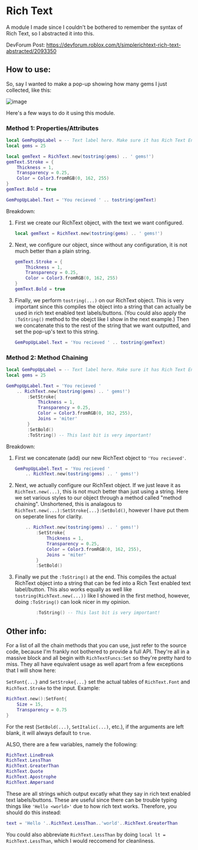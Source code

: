 # Rich Text

A module I made since I couldn't be bothered to remember the syntax of Rich Text, so I abstracted it into this.

DevForum Post: https://devforum.roblox.com/t/simplerichtext-rich-text-abstracted/2093350

## How to use:

So, say I wanted to make a pop-up showing how many gems I just collected, like this:

![image](https://user-images.githubusercontent.com/95715385/210150938-95ac2564-62f0-46e8-b0a4-d077b3cc7c29.png)

Here's a few ways to do it using this module.


### Method 1: Properties/Attributes

```lua
local GemPopUpLabel = -- Text label here. Make sure it has Rich Text Enabled!
local gems = 25

local gemText = RichText.new(tostring(gems) .. ' gems!')
gemText.Stroke = {
    Thickness = 1,
    Transparency = 0.25,
    Color = Color3.fromRGB(0, 162, 255)
}
gemText.Bold = true

GemPopUpLabel.Text = 'You recieved ' .. tostring(gemText)
```
Breakdown:

1.  First we create our RichText object, with the text we want configured.
    ```lua
    local gemText = RichText.new(tostring(gems) .. ' gems!')
    ```

2.  Next, we configure our object, since without any configuration, it is not much better than a plain string.
    ```lua
    gemText.Stroke = {
        Thickness = 1,
        Transparency = 0.25,
        Color = Color3.fromRGB(0, 162, 255)
    }
    gemText.Bold = true
    ```
3.  Finally, we perform `tostring(...)` on our RichText object. This is very important since this compiles the object into a string that can actually be used in rich text enabled text labels/buttons. (You could also apply the `:ToString()` method to the obejct like I show in the next example.) Then we concatenate this to the rest of the string that we want outputted, and set the pop-up's text to this string.
    ```lua
    GemPopUpLabel.Text = 'You recieved ' .. tostring(gemText)
    ```

### Method 2: Method Chaining

```lua
local GemPopUpLabel = -- Text label here. Make sure it has Rich Text Enabled!
local gems = 25

GemPopUpLabel.Text = 'You recieved '
    .. RichText.new(tostring(gems) .. ' gems!')
        :SetStroke{
            Thickness = 1,
            Transparency = 0.25,
            Color = Color3.fromRGB(0, 162, 255),
            Joins = 'miter'
        }
        :SetBold()
        :ToString() -- This last bit is very important!
```

Breakdown:

1.  First we concatenate (add) our new RichText object to `'You recieved'`.
    ```lua
    GemPopUpLabel.Text = 'You recieved '
        .. RichText.new(tostring(gems) .. ' gems!')
    ```

2.  Next, we actually configure our RichText object. If we just leave it as `RichText.new(...)`, this is not much better than just using a string. Here we set various styles to our object through a method called "method chaining". Unshortened, this is analagous to `RichText.new(...):SetStroke{...}:SetBold()`, however I have put them on seperate lines for clarity.
    ```lua
        .. RichText.new(tostring(gems) .. ' gems!')
            :SetStroke{
                Thickness = 1,
                Transparency = 0.25,
                Color = Color3.fromRGB(0, 162, 255),
                Joins = 'miter'
            }
            :SetBold()
    ```

3.  Finally we put the `:ToString()` at the end. This compiles the actual RichText object into a string that can be fed into a Rich Text enabled text label/button. This also works equally as well like `tostring(RichText.new(...))` like I showed in the first method, however, doing `:ToString()` can look nicer in my opinion.
    ```lua 
            :ToString() -- This last bit is very important!
    ```

## Other info:

For a list of all the chain methods that you can use, just refer to the source code, because I'm frankly not bothered to provide a full API. They're all in a massive block and all begin with `RichTextFuncs:Set` so they're pretty hard to miss. They all have equivalent usage as well apart from a few exceptions that I will show here:

`SetFont{...}` and `SetStroke{...}` set the actual tables of `RichText.Font` and `RichText.Stroke` to the input. Example:
```lua
RichText.new():SetFont{
    Size = 15,
    Transparency = 0.75
}
```

For the rest (`SetBold(...)`, `SetItalic(...)`, etc.), if the arguments are left blank, it will always default to `true`.

ALSO, there are a few variables, namely the following:
```lua
RichText.LineBreak
RichText.LessThan
RichText.GreaterThan
RichText.Quote
RichText.Apostrophe
RichText.Ampersand
```
These are all strings which output excatly what they say in rich text enabled text labels/buttons. These are useful since there can be trouble typing things like `'Hello <world>'` due to how rich text works. Therefore, you should do this instead:
```lua
text = 'Hello '..RichText.LessThan..'world'..RichText.GreaterThan
```
You could also abbreviate `RichText.LessThan` by doing `local lt = RichText.LessThan`, which I would reccomend for cleanliness.
